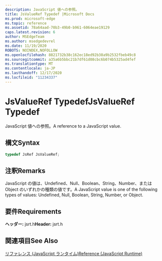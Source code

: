 ```yaml
---
description: JavaScript 値への参照。
title: JsValueRef Typedef |Microsoft Docs
ms.prod: microsoft-edge
ms.topic: reference
ms.assetid: 78a64aad-70b3-49b0-b961-6064eae19129
caps.latest.revision: 6
author: MSEdgeTeam
ms.author: msedgedevrel
ms.date: 11/19/2020
ROBOTS: NOINDEX,NOFOLLOW
ms.openlocfilehash: 8821732b38c162ec18ed92b38a9b2532fbeb49c8
ms.sourcegitcommit: a35a6b5bbc21b7df61d08cbc6b074b5325ad4fef
ms.translationtype: MT
ms.contentlocale: ja-JP
ms.lasthandoff: 12/17/2020
ms.locfileid: "11234337"
---
```

# <span data-ttu-id="2351e-103">JsValueRef Typedef</span><span class="sxs-lookup"><span data-stu-id="2351e-103">JsValueRef Typedef</span></span>

<span data-ttu-id="2351e-104">JavaScript 値への参照。</span><span class="sxs-lookup"><span data-stu-id="2351e-104">A reference to a JavaScript value.</span></span>  
  
## <span data-ttu-id="2351e-105">構文</span><span class="sxs-lookup"><span data-stu-id="2351e-105">Syntax</span></span>  
  
```cpp 
typedef JsRef JsValueRef;  
```  
  
## <span data-ttu-id="2351e-106">注釈</span><span class="sxs-lookup"><span data-stu-id="2351e-106">Remarks</span></span>  
 <span data-ttu-id="2351e-107">JavaScript の値は、Undefined、Null、Boolean、String、Number、または Object のいずれかの種類の値です。</span><span class="sxs-lookup"><span data-stu-id="2351e-107">A JavaScript value is one of the following types of values: Undefined, Null, Boolean, String, Number, or Object.</span></span>  
  
## <span data-ttu-id="2351e-108">要件</span><span class="sxs-lookup"><span data-stu-id="2351e-108">Requirements</span></span>  
 <span data-ttu-id="2351e-109">**ヘッダー:** jsrt.h</span><span class="sxs-lookup"><span data-stu-id="2351e-109">**Header:** jsrt.h</span></span>  
  
## <span data-ttu-id="2351e-110">関連項目</span><span class="sxs-lookup"><span data-stu-id="2351e-110">See Also</span></span>  
 [<span data-ttu-id="2351e-111">リファレンス (JavaScript ランタイム)</span><span class="sxs-lookup"><span data-stu-id="2351e-111">Reference (JavaScript Runtime)</span></span>](../chakra-hosting/reference-javascript-runtime.md)
